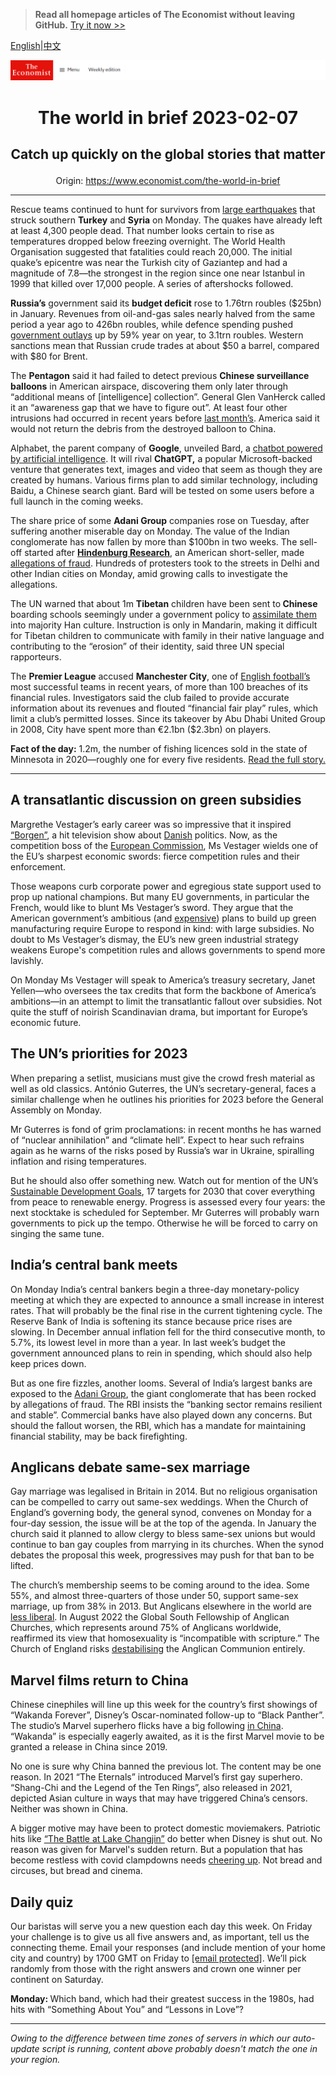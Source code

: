 > **Read all homepage articles of The Economist without leaving GitHub.** [Try it now >>](https://arielherself.github.io/te)

[English](https://github.com/arielherself/espresso/blob/main/README.md)|[中文](https://github-com.translate.goog/arielherself/espresso/blob/main/README.md?_x_tr_sl=en&_x_tr_tl=zh-CN&_x_tr_hl=zh-CN&_x_tr_pto=wapp)



![The Economist](menubar.png)

# <p align="center">The world in brief 2023-02-07</p>

## <p align="center">Catch up quickly on the global stories that matter</p>

<p align="center">Origin: <a href="https://www.economist.com/the-world-in-brief">https://www.economist.com/the-world-in-brief</a><hr>

Rescue teams continued to hunt for survivors from [large earthquakes](https://www.economist.com/international/2023/02/06/massive-earthquakes-in-turkey-and-northern-syria-kill-thousands) that struck southern <strong>Turkey</strong> and <strong>Syria</strong> on Monday. The quakes have already left at least 4,300 people dead. That number looks certain to rise as temperatures dropped below freezing overnight. The World Health Organisation suggested that fatalities could reach 20,000. The initial quake’s epicentre was near the Turkish city of Gaziantep and had a magnitude of 7.8—the strongest in the region since one near Istanbul in 1999 that killed over 17,000 people. A series of aftershocks followed.

<strong>Russia’s</strong> government said its <strong>budget deficit</strong> rose to 1.76trn roubles ($25bn) in January. Revenues from oil-and-gas sales nearly halved from the same period a year ago to 426bn roubles, while defence spending pushed [government outlays](https://www.economist.com/europe/2023/02/04/russias-technocrats-keep-funds-flowing-for-vladimir-putins-war) up by 59% year on year, to 3.1trn roubles. Western sanctions mean that Russian crude trades at about $50 a barrel, compared with $80 for Brent.

The <strong>Pentagon</strong> said it had failed to detect previous <strong>Chinese surveillance balloons</strong> in American airspace, discovering them only later through “additional means of [intelligence] collection”. General Glen VanHerck called it an “awareness gap that we have to figure out”. At least four other intrusions had occurred in recent years before [last month’s](https://www.economist.com/china/2023/02/03/how-a-balloon-burst-sino-american-talks). America said it would not return the debris from the destroyed balloon to China.

Alphabet, the parent company of <strong>Google</strong>, unveiled Bard, a [chatbot powered by artificial intelligence](https://www.economist.com/business/2023/01/30/the-race-of-the-ai-labs-heats-up). It will rival <strong>ChatGPT,</strong> a popular Microsoft-backed venture that generates text, images and video that seem as though they are created by humans. Various firms plan to add similar technology, including Baidu, a Chinese search giant. Bard will be tested on some users before a full launch in the coming weeks.

The share price of some <strong>Adani Group</strong> companies rose on Tuesday, after suffering another miserable day on Monday. The value of the Indian conglomerate has now fallen by more than $100bn in two weeks. The sell-off started after [<strong>Hindenburg Research</strong>](https://www.economist.com/business/2023/02/02/hindenburg-research-attacker-of-the-adani-empire), an American short-seller, made [allegations of fraud](https://www.economist.com/business/2023/02/01/what-next-for-gautam-adanis-embattled-empire). Hundreds of protesters took to the streets in Delhi and other Indian cities on Monday, amid growing calls to investigate the allegations.

The UN warned that about 1m <strong>Tibetan</strong> children have been sent to<strong> Chinese</strong> boarding schools seemingly under a government policy to [assimilate them](https://www.economist.com/china/2022/09/13/chinas-government-is-mass-collecting-dna-from-tibetans) into majority Han culture. Instruction is only in Mandarin, making it difficult for Tibetan children to communicate with family in their native language and contributing to the “erosion” of their identity, said three UN special rapporteurs.

The <strong>Premier League</strong> accused <strong>Manchester City</strong>, one of [English football’s](https://www.economist.com/graphic-detail/2022/09/02/footballs-transfer-window-shows-the-premier-leagues-growing-clout) most successful teams in recent years, of more than 100 breaches of its financial rules. Investigators said the club failed to provide accurate information about its revenues and flouted “financial fair play” rules, which limit a club’s permitted losses. Since its takeover by Abu Dhabi United Group in 2008, City have spent more than €2.1bn ($2.3bn) on players.

<strong>Fact of the day:</strong> 1.2m, the number of fishing licences sold in the state of Minnesota in 2020—roughly one for every five residents. [Read the full story.](https://www.economist.com/united-states/2023/02/02/the-sport-of-ice-fishing-is-being-transformed-by-technology)

----------

## A transatlantic discussion on green subsidies

Margrethe Vestager’s early career was so impressive that it inspired [“Borgen”](https://www.economist.com/europe/2022/05/14/borgen-returns-after-a-decade-to-a-pessimistic-europe), a hit television show about [Danish](https://www.economist.com/prospero/2012/12/19/taking-over-the-world) politics. Now, as the competition boss of the [European Commission](https://www.economist.com/charlemagnes-notebook/2019/05/28/why-margrethe-vestager-ticks-all-the-boxes), Ms Vestager wields one of the EU’s sharpest economic swords: fierce competition rules and their enforcement.  
  
 Those weapons curb corporate power and egregious state support used to prop up national champions. But many EU governments, in particular the French, would like to blunt Ms Vestager’s sword. They argue that the American government’s ambitious (and [expensive](https://www.economist.com/briefing/2023/02/02/americas-government-is-spending-lavishly-to-revive-manufacturing)) plans to build up green manufacturing require Europe to respond in kind: with large subsidies. No doubt to Ms Vestager’s dismay, the EU’s new green industrial strategy weakens Europe&#x27;s competition rules and allows governments to spend more lavishly. 

On Monday Ms Vestager will speak to America’s treasury secretary, Janet Yellen—who oversees the tax credits that form the backbone of America’s ambitions—in an attempt to limit the transatlantic fallout over subsidies. Not quite the stuff of noirish Scandinavian drama, but important for Europe’s economic future.

## The UN’s priorities for 2023

When preparing a setlist, musicians must give the crowd fresh material as well as old classics. António Guterres, the UN’s secretary-general, faces a similar challenge when he outlines his priorities for 2023 before the General Assembly on Monday. 

Mr Guterres is fond of grim proclamations: in recent months he has warned of “nuclear annihilation” and “climate hell”. Expect to hear such refrains again as he warns of the risks posed by Russia’s war in Ukraine, spiralling inflation and rising temperatures. 

But he should also offer something new. Watch out for mention of the UN’s [Sustainable Development Goals](https://www.economist.com/international/2015/03/26/unsustainable-goals), 17 targets for 2030 that cover everything from peace to renewable energy. Progress is assessed every four years: the next stocktake is scheduled for September. Mr Guterres will probably warn governments to pick up the tempo. Otherwise he will be forced to carry on singing the same tune.

## India’s central bank meets

On Monday India’s central bankers begin a three-day monetary-policy meeting at which they are expected to announce a small increase in interest rates. That will probably be the final rise in the current tightening cycle. The Reserve Bank of India is softening its stance because price rises are slowing. In December annual inflation fell for the third consecutive month, to 5.7%, its lowest level in more than a year. In last week’s budget the government announced plans to rein in spending, which should also help keep prices down. 

But as one fire fizzles, another looms. Several of India’s largest banks are exposed to the [Adani Group](https://www.economist.com/business/2023/02/01/what-next-for-gautam-adanis-embattled-empire), the giant conglomerate that has been rocked by allegations of fraud. The RBI insists the “banking sector remains resilient and stable”. Commercial banks have also played down any concerns. But should the fallout worsen, the RBI, which has a mandate for maintaining financial stability, may be back firefighting.

## Anglicans debate same-sex marriage

Gay marriage was legalised in Britain in 2014. But no religious organisation can be compelled to carry out same-sex weddings. When the Church of England’s governing body, the general synod, convenes on Monday for a four-day session, the issue will be at the top of the agenda. In January the church said it planned to allow clergy to bless same-sex unions but would continue to ban gay couples from marrying in its churches. When the synod debates the proposal this week, progressives may push for that ban to be lifted.

The church’s membership seems to be coming around to the idea. Some 55%, and almost three-quarters of those under 50, support same-sex marriage, up from 38% in 2013. But Anglicans elsewhere in the world are [less liberal](https://www.economist.com/britain/2016/01/15/justin-welby-just-about-manages-to-hold-together-the-anglican-communion). In August 2022 the Global South Fellowship of Anglican Churches, which represents around 75% of Anglicans worldwide, reaffirmed its view that homosexuality is “incompatible with scripture.” The Church of England risks [destabilising](https://www.economist.com/britain/2016/01/15/justin-welby-just-about-manages-to-hold-together-the-anglican-communion) the Anglican Communion entirely.

## Marvel films return to China

Chinese cinephiles will line up this week for the country’s first showings of “Wakanda Forever”, Disney’s Oscar-nominated follow-up to “Black Panther”. The studio’s Marvel superhero flicks have a big following [in China](https://www.economist.com/china/2019/05/02/avengers-endgame-has-been-an-unusual-hit-in-china). “Wakanda” is especially eagerly awaited, as it is the first Marvel movie to be granted a release in China since 2019.

No one is sure why China banned the previous lot. The content may be one reason. In 2021 “The Eternals” introduced Marvel’s first gay superhero. “Shang-Chi and the Legend of the Ten Rings”, also released in 2021, depicted Asian culture in ways that may have triggered China’s censors. Neither was shown in China.

A bigger motive may have been to protect domestic moviemakers. Patriotic hits like [“The Battle at Lake Changjin”](https://www.economist.com/china/2022/01/22/how-chinese-propaganda-films-became-watchable) do better when Disney is shut out. No reason was given for Marvel&#x27;s sudden return. But a population that has become restless with covid clampdowns needs [cheering up](https://www.economist.com/china/2023/01/25/china-is-trying-to-win-over-westerners-and-private-firms). Not bread and circuses, but bread and cinema.

## Daily quiz

Our baristas will serve you a new question each day this week. On Friday your challenge is to give us all five answers and, as important, tell us the connecting theme. Email your responses (and include mention of your home city and country) by 1700 GMT on Friday to [<span class="__cf_email__" data-cfemail="acfdd9c5d6e9dfdcdec9dfdfc3ecc9cfc3c2c3c1c5dfd882cfc3c1">[email&#160;protected]</span>](https://mail.google.com/mail/?view=cm&amp;fs=1&amp;tf=1&amp;to=QuizEspresso@economist.com). We’ll pick randomly from those with the right answers and crown one winner per continent on Saturday.

<strong>Monday: </strong>Which band, which had their greatest success in the 1980s, had hits with “Something About You” and “Lessons in Love”?

----------

*Owing to the difference between time zones of servers in which our auto-update script is running, content above probably doesn't match the one in your region.*
